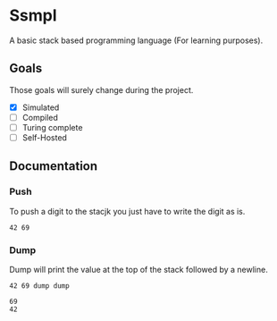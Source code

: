 # Ssmpl

A basic stack based programming language (For learning purposes).

## Goals
Those goals will surely change during the project. 
- [X] Simulated
- [ ] Compiled
- [ ] Turing complete
- [ ] Self-Hosted

## Documentation

### Push
To push a digit to the stacjk you just have to write the digit as is.
```opascal
42 69
```

### Dump
Dump will print the value at the top of the stack followed by a newline. 
```opascal
42 69 dump dump
```
>>>
``` shell
69
42
```
